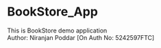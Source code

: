 # BookStore_App
This is BookStore demo application
<br>
Author: Niranjan Poddar [On Auth No: 5242597FTC]
